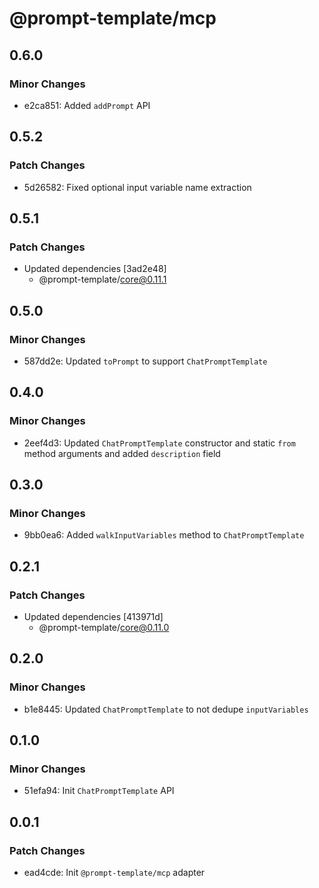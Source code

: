 # @prompt-template/mcp

## 0.6.0

### Minor Changes

- e2ca851: Added `addPrompt` API

## 0.5.2

### Patch Changes

- 5d26582: Fixed optional input variable name extraction

## 0.5.1

### Patch Changes

- Updated dependencies [3ad2e48]
  - @prompt-template/core@0.11.1

## 0.5.0

### Minor Changes

- 587dd2e: Updated `toPrompt` to support `ChatPromptTemplate`

## 0.4.0

### Minor Changes

- 2eef4d3: Updated `ChatPromptTemplate` constructor and static `from` method arguments and added `description` field

## 0.3.0

### Minor Changes

- 9bb0ea6: Added `walkInputVariables` method to `ChatPromptTemplate`

## 0.2.1

### Patch Changes

- Updated dependencies [413971d]
  - @prompt-template/core@0.11.0

## 0.2.0

### Minor Changes

- b1e8445: Updated `ChatPromptTemplate` to not dedupe `inputVariables`

## 0.1.0

### Minor Changes

- 51efa94: Init `ChatPromptTemplate` API

## 0.0.1

### Patch Changes

- ead4cde: Init `@prompt-template/mcp` adapter
